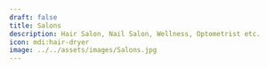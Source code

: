 ```yaml
---
draft: false
title: Salons
description: Hair Salon, Nail Salon, Wellness, Optometrist etc.
icon: mdi:hair-dryer
image: ../../assets/images/Salons.jpg
---
```

